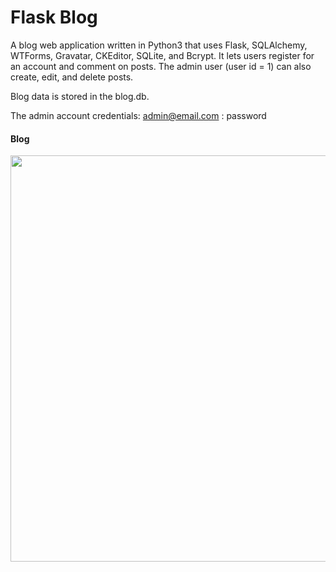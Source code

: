 
# Flask Blog

A blog web application written in Python3 that uses Flask, SQLAlchemy, WTForms, Gravatar, CKEditor, SQLite, and Bcrypt. It lets users register for an account and comment on posts. The admin user (user id = 1) can also create, edit, and delete posts.

Blog data is stored in the blog.db.

The admin account credentials:
admin@email.com : password



#### Blog
<img src="https://raw.githubusercontent.com/michael-pena/flask-blog-users/master/flask-blog.gif"  width=650>
